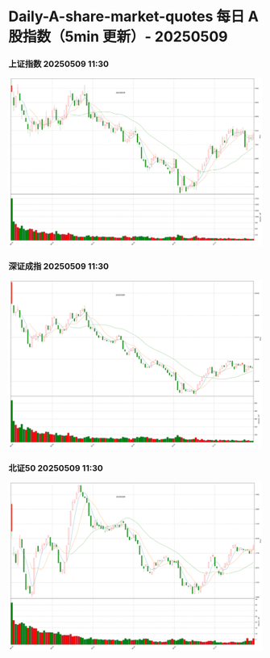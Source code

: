 
# Daily-A-share-market-quotes 每日 A 股指数（5min 更新）- 20250509

### 上证指数 20250509 11:30
![](./fig/2025/5/20250509-sh000001.png)

### 深证成指 20250509 11:30
![](./fig/2025/5/20250509-sz399001.png)

### 北证50 20250509 11:30
![](./fig/2025/5/20250509-bj899050.png)
